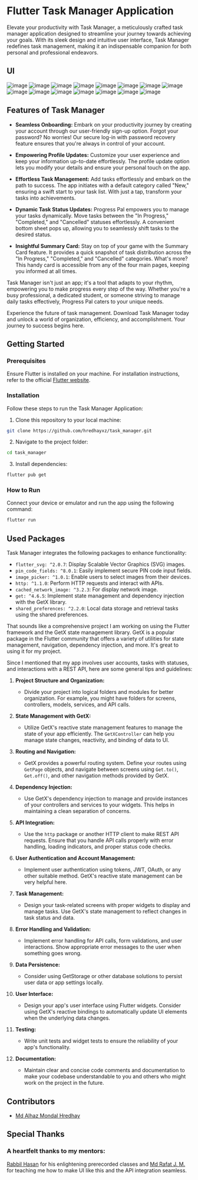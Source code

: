# Flutter Task Manager Application

Elevate your productivity with Task Manager, a meticulously crafted task manager application designed to streamline your journey towards achieving your goals. With its sleek design and intuitive user interface, Task Manager redefines task management, making it an indispensable companion for both personal and professional endeavors.

## UI

![image](https://github.com/hredhayxz/Ostad-Flutter-App-Development-All/assets/60058949/952678e3-ac0b-419c-a4c0-acf0d43cac49)
![image](https://github.com/hredhayxz/Ostad-Flutter-App-Development-All/assets/60058949/91f70eff-951d-43b8-b50e-f22ee0ce10ed)
![image](https://github.com/hredhayxz/Ostad-Flutter-App-Development-All/assets/60058949/9a552ac4-4744-455e-bcbf-bc28a24b6376)
![image](https://github.com/hredhayxz/Ostad-Flutter-App-Development-All/assets/60058949/c89f65b0-b97f-4c39-adc5-27228f28527e)
![image](https://github.com/hredhayxz/Ostad-Flutter-App-Development-All/assets/60058949/a7e0f8d6-a7f6-41ce-87f0-18754fc46d8d)
![image](https://github.com/hredhayxz/Ostad-Flutter-App-Development-All/assets/60058949/0a9556cf-7d85-4e72-b6d7-37657b33ad72)
![image](https://github.com/hredhayxz/Ostad-Flutter-App-Development-All/assets/60058949/4c8dc207-96b1-4b43-b86a-9e47a31cd520)
![image](https://github.com/hredhayxz/Ostad-Flutter-App-Development-All/assets/60058949/3dc427cf-c562-40cc-92f5-359e67d2bf30)
![image](https://github.com/hredhayxz/Ostad-Flutter-App-Development-All/assets/60058949/59105734-1fea-4b5f-a62e-cde7f454d488)
![image](https://github.com/hredhayxz/Ostad-Flutter-App-Development-All/assets/60058949/c566b3c2-b899-430c-bb63-a9ccd47c541b)
![image](https://github.com/hredhayxz/Ostad-Flutter-App-Development-All/assets/60058949/d78d2753-8774-4a07-809c-070f85b74ce4)
![image](https://github.com/hredhayxz/Ostad-Flutter-App-Development-All/assets/60058949/e62080dc-31bc-4334-893d-e6496c96ec82)
![image](https://github.com/hredhayxz/Ostad-Flutter-App-Development-All/assets/60058949/fdb684ef-2d28-4850-960c-dfc35459460b)
![image](https://github.com/hredhayxz/Ostad-Flutter-App-Development-All/assets/60058949/847a2a6e-66ad-4d43-92fe-e7686f238401)
![image](https://github.com/hredhayxz/Ostad-Flutter-App-Development-All/assets/60058949/4691c3bf-2043-40fd-a636-5ea088431c89)


## Features of Task Manager

- **Seamless Onboarding:**
Embark on your productivity journey by creating your account through our user-friendly sign-up option. Forgot your password? No worries! Our secure log-in with password recovery feature ensures that you're always in control of your account.

- **Empowering Profile Updates:**
Customize your user experience and keep your information up-to-date effortlessly. The profile update option lets you modify your details and ensure your personal touch on the app.

- **Effortless Task Management:**
Add tasks effortlessly and embark on the path to success. The app initiates with a default category called "New," ensuring a swift start to your task list. With just a tap, transform your tasks into achievements.

- **Dynamic Task Status Updates:**
Progress Pal empowers you to manage your tasks dynamically. Move tasks between the "In Progress," "Completed," and "Cancelled" statuses effortlessly. A convenient bottom sheet pops up, allowing you to seamlessly shift tasks to the desired status.

- **Insightful Summary Card:**
Stay on top of your game with the Summary Card feature. It provides a quick snapshot of task distribution across the "In Progress," "Completed," and "Cancelled" categories. What's more? This handy card is accessible from any of the four main pages, keeping you informed at all times.

Task Manager isn't just an app; it's a tool that adapts to your rhythm, empowering you to make progress every step of the way. Whether you're a busy professional, a dedicated student, or someone striving to manage daily tasks effectively, Progress Pal caters to your unique needs.

Experience the future of task management. Download Task Manager today and unlock a world of organization, efficiency, and accomplishment. Your journey to success begins here.

## Getting Started

### Prerequisites

Ensure Flutter is installed on your machine. For installation instructions, refer to the official [Flutter website](https://flutter.dev/docs/get-started/install).

### Installation

Follow these steps to run the Task Manager Application:

1. Clone this repository to your local machine:

```bash
git clone https://github.com/hredhayxz/task_manager.git
```

2. Navigate to the project folder:

```bash
cd task_manager
```

3. Install dependencies:

```bash
flutter pub get
```

### How to Run

Connect your device or emulator and run the app using the following command:

```bash
flutter run
```
## Used Packages

Task Manager integrates the following packages to enhance functionality:

- `flutter_svg: ^2.0.7`: Display Scalable Vector Graphics (SVG) images.
- `pin_code_fields: ^8.0.1`: Easily implement secure PIN code input fields.
- `image_picker: ^1.0.1`: Enable users to select images from their devices.
- `http: ^1.1.0`: Perform HTTP requests and interact with APIs.
- `cached_network_image: ^3.2.3`: For display network image.
- `get: ^4.6.5`: Implement state management and dependency injection with the GetX library.
- `shared_preferences: ^2.2.0`: Local data storage and retrieval tasks using the shared preferences.



That sounds like a comprehensive project I am working on using the Flutter framework and the GetX state management library. GetX is a popular package in the Flutter community that offers a variety of utilities for state management, navigation, dependency injection, and more. It's great to using it for my project.

Since I mentioned that my app involves user accounts, tasks with statuses, and interactions with a REST API, here are some general tips and guidelines:

1. **Project Structure and Organization:**
   - Divide your project into logical folders and modules for better organization. For example, you might have folders for screens, controllers, models, services, and API calls.

2. **State Management with GetX:**
   - Utilize GetX's reactive state management features to manage the state of your app efficiently. The `GetXController` can help you manage state changes, reactivity, and binding of data to UI.

3. **Routing and Navigation:**
   - GetX provides a powerful routing system. Define your routes using `GetPage` objects, and navigate between screens using `Get.to()`, `Get.off()`, and other navigation methods provided by GetX.

4. **Dependency Injection:**
   - Use GetX's dependency injection to manage and provide instances of your controllers and services to your widgets. This helps in maintaining a clean separation of concerns.

5. **API Integration:**
   - Use the `http` package or another HTTP client to make REST API requests. Ensure that you handle API calls properly with error handling, loading indicators, and proper status code checks.

6. **User Authentication and Account Management:**
   - Implement user authentication using tokens, JWT, OAuth, or any other suitable method. GetX's reactive state management can be very helpful here.

7. **Task Management:**
   - Design your task-related screens with proper widgets to display and manage tasks. Use GetX's state management to reflect changes in task status and data.

8. **Error Handling and Validation:**
   - Implement error handling for API calls, form validations, and user interactions. Show appropriate error messages to the user when something goes wrong.

9. **Data Persistence:**
   - Consider using GetStorage or other database solutions to persist user data or app settings locally.

10. **User Interface:**
    - Design your app's user interface using Flutter widgets. Consider using GetX's reactive bindings to automatically update UI elements when the underlying data changes.

11. **Testing:**
    - Write unit tests and widget tests to ensure the reliability of your app's functionality.
   
12. **Documentation:**
    - Maintain clear and concise code comments and documentation to make your codebase understandable to you and others who might work on the project in the future.

   

## Contributors

- [Md Alhaz Mondal Hredhay](https://github.com/hredhayxz)

## Special Thanks

### A heartfelt thanks to my mentors:

[Rabbil Hasan](https://github.com/rupomsoft) for his enlightening prerecorded classes and [Md Rafat J. M.](https://github.com/RafatMeraz) for teaching me how to make UI like this and the API integration seamless.


